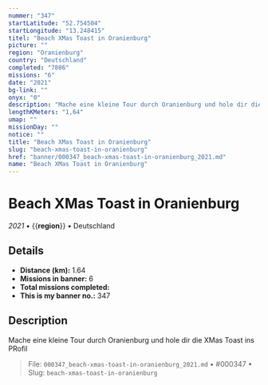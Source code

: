 ```yaml
---
nummer: "347"
startLatitude: "52.754504"
startLongitude: "13.248415"
titel: "Beach XMas Toast in Oranienburg"
picture: ""
region: "Oranienburg"
country: "Deutschland"
completed: "7806"
missions: "6"
date: "2021"
bg-link: ""
onyx: "0"
description: "Mache eine kleine Tour durch Oranienburg und hole dir die XMas Toast ins PRofil"
lengthKMeters: "1,64"
umap: ""
missionDay: ""
notice: ""
title: "Beach XMas Toast in Oranienburg"
slug: "beach-xmas-toast-in-oranienburg"
href: "banner/000347_beach-xmas-toast-in-oranienburg_2021.md"
name: "Beach XMas Toast in Oranienburg"
---
```

# Beach XMas Toast in Oranienburg

*2021* • {{__region__}} • Deutschland





## Details
- **Distance (km):** 1.64
- **Missions in banner:** 6
- **Total missions completed:** 
- **This is my banner no.:** 347



## Description
Mache eine kleine Tour durch Oranienburg und hole dir die XMas Toast ins PRofil




> File: `000347_beach-xmas-toast-in-oranienburg_2021.md` • #000347 • Slug: `beach-xmas-toast-in-oranienburg`
